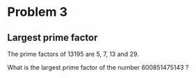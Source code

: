 # Problem 3
## Largest prime factor

The prime factors of 13195 are 5, 7, 13 and 29.

What is the largest prime factor of the number 600851475143 ?
